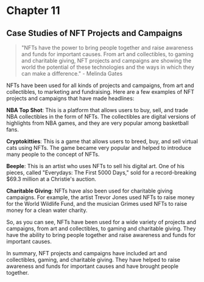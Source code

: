 # Chapter 11

## Case Studies of NFT Projects and Campaigns

> "NFTs have the power to bring people together and raise awareness and funds for important causes. From art and collectibles, to gaming and charitable giving, NFT projects and campaigns are showing the world the potential of these technologies and the ways in which they can make a difference." - Melinda Gates

NFTs have been used for all kinds of projects and campaigns, from art and collectibles, to marketing and fundraising. Here are a few examples of NFT projects and campaigns that have made headlines:

**NBA Top Shot**: This is a platform that allows users to buy, sell, and trade NBA collectibles in the form of NFTs. The collectibles are digital versions of highlights from NBA games, and they are very popular among basketball fans.

**Cryptokitties**: This is a game that allows users to breed, buy, and sell virtual cats using NFTs. The game became very popular and helped to introduce many people to the concept of NFTs.

**Beeple**: This is an artist who uses NFTs to sell his digital art. One of his pieces, called "Everydays: The First 5000 Days," sold for a record-breaking $69.3 million at a Christie's auction.

**Charitable Giving**: NFTs have also been used for charitable giving campaigns. For example, the artist Trevor Jones used NFTs to raise money for the World Wildlife Fund, and the musician Grimes used NFTs to raise money for a clean water charity.

So, as you can see, NFTs have been used for a wide variety of projects and campaigns, from art and collectibles, to gaming and charitable giving. They have the ability to bring people together and raise awareness and funds for important causes.

In summary, NFT projects and campaigns have included art and collectibles, gaming, and charitable giving. They have helped to raise awareness and funds for important causes and have brought people together.
